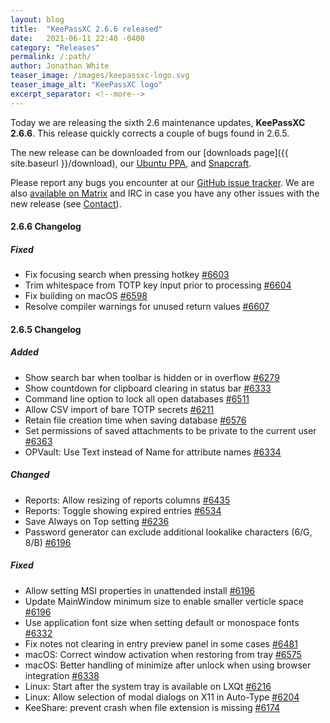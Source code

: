 ```yaml
---
layout: blog
title:  "KeePassXC 2.6.6 released"
date:   2021-06-11 22:40 -0400
category: "Releases"
permalink: /:path/
author: Jonathan White
teaser_image: /images/keepassxc-logo.svg
teaser_image_alt: "KeePassXC logo"
excerpt_separator: <!--more-->
---
```


Today we are releasing the sixth 2.6 maintenance updates, **KeePassXC 2.6.6**. This release quickly corrects a 
couple of bugs found in 2.6.5.

<!--more-->

The new release can be downloaded from our
[downloads page]({{ site.baseurl }}/download), our
[Ubuntu PPA](https://launchpad.net/~phoerious/+archive/ubuntu/keepassxc/),
and [Snapcraft](https://snapcraft.io/keepassxc/).

Please report any bugs you encounter at our [GitHub issue tracker](https://github.com/keepassxreboot/keepassxc/issues).
We are also [available on Matrix](https://matrix.to/#/!zUxwGnFkUyycpxeHeM:matrix.org?via=matrix.org) and IRC in case you 
have any other issues with the new release (see [Contact](/team/#contact)).

#### 2.6.6 Changelog

##### Fixed

- Fix focusing search when pressing hotkey [#6603](https://github.com/keepassxreboot/keepassxc/pull/6603)
- Trim whitespace from TOTP key input prior to processing [#6604](https://github.com/keepassxreboot/keepassxc/pull/6604)
- Fix building on macOS [#6598](https://github.com/keepassxreboot/keepassxc/pull/6598)
- Resolve compiler warnings for unused return values [#6607](https://github.com/keepassxreboot/keepassxc/pull/6607)

#### 2.6.5 Changelog

##### Added

- Show search bar when toolbar is hidden or in overflow [#6279](https://github.com/keepassxreboot/keepassxc/pull/6279)
- Show countdown for clipboard clearing in status bar [#6333](https://github.com/keepassxreboot/keepassxc/pull/6333)
- Command line option to lock all open databases [#6511](https://github.com/keepassxreboot/keepassxc/pull/6511)
- Allow CSV import of bare TOTP secrets [#6211](https://github.com/keepassxreboot/keepassxc/pull/6211)
- Retain file creation time when saving database [#6576](https://github.com/keepassxreboot/keepassxc/pull/6576)
- Set permissions of saved attachments to be private to the current user [#6363](https://github.com/keepassxreboot/keepassxc/pull/6363)
- OPVault: Use Text instead of Name for attribute names [#6334](https://github.com/keepassxreboot/keepassxc/pull/6334)

##### Changed

- Reports: Allow resizing of reports columns [#6435](https://github.com/keepassxreboot/keepassxc/pull/6435)
- Reports: Toggle showing expired entries [#6534](https://github.com/keepassxreboot/keepassxc/pull/6534)
- Save Always on Top setting [#6236](https://github.com/keepassxreboot/keepassxc/pull/6236)
- Password generator can exclude additional lookalike characters (6/G, 8/B) [#6196](https://github.com/keepassxreboot/keepassxc/pull/6196)

##### Fixed

- Allow setting MSI properties in unattended install [#6196](https://github.com/keepassxreboot/keepassxc/pull/6196)
- Update MainWindow minimum size to enable smaller verticle space [#6196](https://github.com/keepassxreboot/keepassxc/pull/6196)
- Use application font size when setting default or monospace fonts [#6332](https://github.com/keepassxreboot/keepassxc/pull/6332)
- Fix notes not clearing in entry preview panel in some cases [#6481](https://github.com/keepassxreboot/keepassxc/pull/6481)
- macOS: Correct window activation when restoring from tray [#6575](https://github.com/keepassxreboot/keepassxc/pull/6575)
- macOS: Better handling of minimize after unlock when using browser integration [#6338](https://github.com/keepassxreboot/keepassxc/pull/6338)
- Linux: Start after the system tray is available on LXQt [#6216](https://github.com/keepassxreboot/keepassxc/pull/6216)
- Linux: Allow selection of modal dialogs on X11 in Auto-Type [#6204](https://github.com/keepassxreboot/keepassxc/pull/6204)
- KeeShare: prevent crash when file extension is missing [#6174](https://github.com/keepassxreboot/keepassxc/pull/6174)
